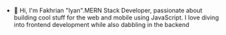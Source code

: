 - 👋 Hi, I'm Fakhrian "Iyan".MERN Stack Developer, passionate about building cool stuff for the web and mobile using JavaScript. I love diving into frontend development while also dabbling in the backend

<!---
codexyan/codexyan is a ✨ special ✨ repository because its `README.md` (this file) appears on your GitHub profile.
You can click the Preview link to take a look at your changes.
--->
